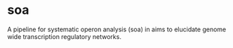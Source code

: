 # soa
A pipeline for systematic operon analysis (soa) in aims to elucidate genome wide transcription regulatory networks. 
